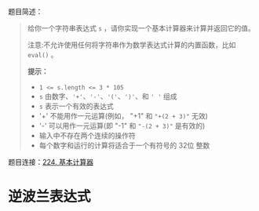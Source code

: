 题目简述：

> 给你一个字符串表达式 `s` ，请你实现一个基本计算器来计算并返回它的值。
>
> 注意:不允许使用任何将字符串作为数学表达式计算的内置函数，比如 `eval()` 。
>
> **提示：**
>
> - `1 <= s.length <= 3 * 105`
> - `s` 由数字、`'+'`、`'-'`、`'('`、`')'`、和 `' '` 组成
> - `s` 表示一个有效的表达式
> - '+' 不能用作一元运算(例如， "+1" 和 `"+(2 + 3)"` 无效)
> - '-' 可以用作一元运算(即 "-1" 和 `"-(2 + 3)"` 是有效的)
> - 输入中不存在两个连续的操作符
> - 每个数字和运行的计算将适合于一个有符号的 32位 整数

题目连接：[224. 基本计算器](https://leetcode.cn/problems/basic-calculator/)

# 逆波兰表达式

